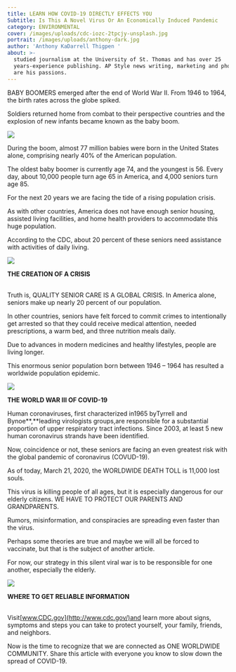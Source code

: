 ```yaml
---
title: LEARN HOW COVID-19 DIRECTLY EFFECTS YOU
Subtitle: Is This A Novel Virus Or An Economically Induced Pandemic
category: ENVIRONMENTAL
cover: /images/uploads/cdc-iozc-2tpcjy-unsplash.jpg
portrait: /images/uploads/anthony-dark.jpg
author: 'Anthony KaDarrell Thigpen '
about: >-
  studied journalism at the University of St. Thomas and has over 25
  years-experience publishing. AP Style news writing, marketing and photography
  are his passions.
---
```

BABY BOOMERS emerged after the end of World War II. From 1946 to 1964, the birth rates across the globe spiked.

Soldiers returned home from combat to their perspective countries and the explosion of new infants became known as the baby boom.

![](/images/uploads/cdc-iozc-2tpcjy-unsplash.jpg)

During the boom, almost 77 million babies were born in the United States alone, comprising nearly 40% of the American population.

The oldest baby boomer is currently age 74, and the youngest is 56. Every day, about 10,000 people turn age 65 in America, and 4,000 seniors turn age 85.

For the next 20 years we are facing the tide of a rising population crisis.

As with other countries, America does not have enough senior housing, assisted living facilities, and home health providers to accommodate this huge population.

According to the CDC, about 20 percent of these seniors need assistance with activities of daily living.

![](/images/uploads/kelly-sikkema-xp-nd7njwaa-unsplash.jpg)

**THE CREATION OF A CRISIS**

\
Truth is, QUALITY SENIOR CARE IS A GLOBAL CRISIS. In America alone, seniors make up nearly 20 percent of our population.

In other countries, seniors have felt forced to commit crimes to intentionally get arrested so that they could receive medical attention, needed prescriptions, a warm bed, and three nutrition meals daily.

Due to advances in modern medicines and healthy lifestyles, people are living longer.

This enormous senior population born between 1946 – 1964 has resulted a worldwide population epidemic.

![](/images/uploads/museums-victoria-oygmigxv030-unsplash.jpg)

**THE WORLD WAR III OF COVID-19**

Human coronaviruses, first characterized in1965 byTyrrell and Bynoe**,**leading virologists groups,are responsible for a substantial proportion of upper respiratory tract infections. Since 2003, at least 5 new human coronavirus strands have been identified.

Now, coincidence or not, these seniors are facing an even greatest risk with the global pandemic of coronavirus (COVUD-19).

As of today, March 21, 2020, the WORLDWIDE DEATH TOLL is 11,000 lost souls.

This virus is killing people of all ages, but it is especially dangerous for our elderly citizens. WE HAVE TO PROTECT OUR PARENTS AND GRANDPARENTS.

Rumors, misinformation, and conspiracies are spreading even faster than the virus.

Perhaps some theories are true and maybe we will all be forced to vaccinate, but that is the subject of another article.

For now, our strategy in this silent viral war is to be responsible for one another, especially the elderly.

![](/images/uploads/christine-sandu-lthqapbpqti-unsplash.jpg)

**WHERE TO GET RELIABLE INFORMATION**

\
Visit[www.CDC.gov](http://www.cdc.gov/)and learn more about signs, symptoms and steps you can take to protect yourself, your family, friends, and neighbors.

Now is the time to recognize that we are connected as ONE WORLDWIDE COMMUNITY. Share this article with everyone you know to slow down the spread of COVID-19.